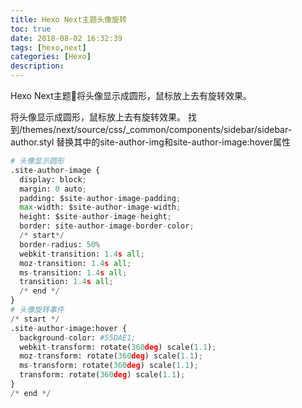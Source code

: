 ```yaml
---
title: Hexo Next主题头像旋转
toc: true
date: 2018-08-02 16:32:39
tags: [hexo,next]
categories: [Hexo]
description:
---
```

Hexo Next主题将头像显示成圆形，鼠标放上去有旋转效果。
<!-- more -->
将头像显示成圆形，鼠标放上去有旋转效果。
找到/themes/next/source/css/_common/components/sidebar/sidebar-author.styl
替换其中的site-author-img和site-author-image:hover属性

```python
# 头像显示圆形
.site-author-image {
  display: block;
  margin: 0 auto;
  padding: $site-author-image-padding;
  max-width: $site-author-image-width;
  height: $site-author-image-height;
  border: site-author-image-border-color;
  /* start*/
  border-radius: 50%
  webkit-transition: 1.4s all;
  moz-transition: 1.4s all;
  ms-transition: 1.4s all;
  transition: 1.4s all;
  /* end */
}
# 头像旋转事件
/* start */
.site-author-image:hover {
  background-color: #55DAE1;
  webkit-transform: rotate(360deg) scale(1.1);
  moz-transform: rotate(360deg) scale(1.1);
  ms-transform: rotate(360deg) scale(1.1);
  transform: rotate(360deg) scale(1.1);
}
/* end */
```